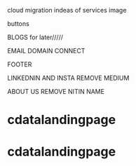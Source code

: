 cloud migration indeas of 
services image 


<!-- home 
logo  -->
<!-- hero spelling  -->
buttons
<!-- remove from home TOG 1  -->
  

<!-- LOGO GRIDS  -->

BLOGS for later/////


EMAIL DOMAIN CONNECT 

FOOTER 

LINKEDNIN AND INSTA REMOVE MEDIUM 

ABOUT US REMOVE NITIN NAME 




# cdatalandingpage
# cdatalandingpage

